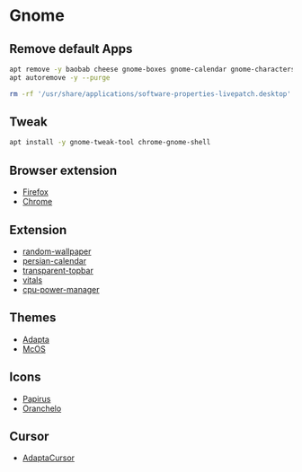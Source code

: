 # Gnome

## Remove default Apps

```bash
apt remove -y baobab cheese gnome-boxes gnome-calendar gnome-characters gnome-clocks gnome-color-manager gnome-contacts gnome-logs gnome-maps gnome-photos gnome-power-manager gnome-screenshot gnome-startup-applications gnome-weather info rhythmbox seahorse simple-scan yelp
apt autoremove -y --purge
```

```bash
rm -rf '/usr/share/applications/software-properties-livepatch.desktop'
```

## Tweak

```bash
apt install -y gnome-tweak-tool chrome-gnome-shell
```

## Browser extension

- [Firefox](https://addons.mozilla.org/en-US/firefox/addon/gnome-shell-integration/)
- [Chrome](https://chrome.google.com/webstore/detail/gnome-shell-integration/gphhapmejobijbbhgpjhcjognlahblep?hl=en)

## Extension

- [random-wallpaper](https://extensions.gnome.org/extension/1040/random-wallpaper/)
- [persian-calendar](https://extensions.gnome.org/extension/240/persian-calendar/)
- [transparent-topbar](https://extensions.gnome.org/extension/1765/transparent-topbar/)
- [vitals](https://extensions.gnome.org/extension/1460/vitals/)
- [cpu-power-manager](https://extensions.gnome.org/extension/945/cpu-power-manager/)

## Themes

- [Adapta](https://www.pling.com/p/1190851/)
- [McOS](https://www.pling.com/p/1241688/)

## Icons

- [Papirus](https://www.pling.com/p/1166289/)
- [Oranchelo](https://github.com/OrancheloTeam/oranchelo-icon-theme)

## Cursor

- [AdaptaCursor](https://github.com/mustafaozhan/Breeze-Adapta-Cursor)
